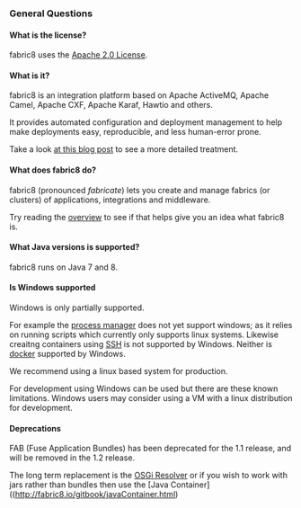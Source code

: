 ### General Questions

#### What is the license?

fabric8 uses the [Apache 2.0 License](http://www.apache.org/licenses/LICENSE-2.0.txt).

#### What is it?

fabric8 is an integration platform based on Apache ActiveMQ, Apache Camel, Apache CXF, Apache Karaf, Hawtio and others.

It provides automated configuration and deployment management to help make deployments easy, reproducible, and less human-error prone.

Take a look [at this blog post](http://www.christianposta.com/blog/?p=376) to see a more detailed treatment.

#### What does fabric8 do?

fabric8 (pronounced _fabricate_) lets you create and manage fabrics (or clusters) of applications, integrations and middleware.

Try reading the [overview](http://fabric8.io/gitbook/overview.html) to see if that helps give you an idea what fabric8 is.

#### What Java versions is supported?

fabric8 runs on Java 7 and 8. 

#### Is Windows supported

Windows is only partially supported. 

For example the [process manager](http://fabric8.io/gitbook/processManager.html#process-management) does not yet support windows; as it relies on running scripts which currently only supports linux systems. Likewise creaitng containers using [SSH](http://fabric8.io/gitbook/sshContainers.html) is not supported by Windows. Neither is [docker](http://fabric8.io/gitbook/docker.html#docker-containers) supported by Windows. 

We recommend using a linux based system for production. 

For development using Windows can be used but there are these known limitations.
Windows users may consider using a VM with a linux distribution for development.

#### Deprecations

FAB (Fuse Application Bundles) has been deprecated for the 1.1 release, and will be removed in the 1.2 release.

The long term replacement is the [OSGi Resolver](http://fabric8.io/gitbook/osgiResolver.html) or if you wish to work with jars rather than bundles then use the [Java Container]((http://fabric8.io/gitbook/javaContainer.html)
